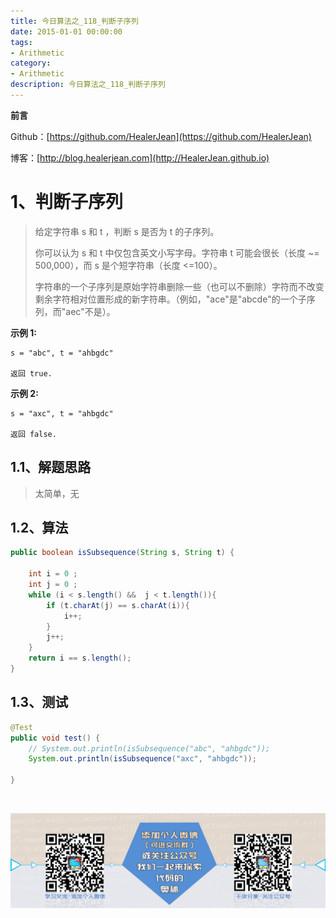 ```yaml
---
title: 今日算法之_118_判断子序列
date: 2015-01-01 00:00:00
tags: 
- Arithmetic
category: 
- Arithmetic
description: 今日算法之_118_判断子序列
---
```


**前言**     

 Github：[https://github.com/HealerJean](https://github.com/HealerJean)         

 博客：[http://blog.healerjean.com](http://HealerJean.github.io)          



# 1、判断子序列
> 给定字符串 s 和 t ，判断 s 是否为 t 的子序列。    
>
> 你可以认为 s 和 t 中仅包含英文小写字母。字符串 t 可能会很长（长度 ~= 500,000），而 s 是个短字符串（长度 <=100）。     
>
> 字符串的一个子序列是原始字符串删除一些（也可以不删除）字符而不改变剩余字符相对位置形成的新字符串。（例如，"ace"是"abcde"的一个子序列，而"aec"不是）。



**示例 1:**

```
s = "abc", t = "ahbgdc"

返回 true.
```

**示例 2:**

```
s = "axc", t = "ahbgdc"

返回 false.
```



## 1.1、解题思路 

>  太简单，无



## 1.2、算法

```java
public boolean isSubsequence(String s, String t) {

    int i = 0 ;
    int j = 0 ;
    while (i < s.length() &&  j < t.length()){
        if (t.charAt(j) == s.charAt(i)){
            i++;
        }
        j++;
    }
    return i == s.length();
}
```




## 1.3、测试 

```java
@Test
public void test() {
    // System.out.println(isSubsequence("abc", "ahbgdc"));
    System.out.println(isSubsequence("axc", "ahbgdc"));

}
```



​          

![ContactAuthor](https://raw.githubusercontent.com/HealerJean/HealerJean.github.io/master/assets/img/artical_bottom.jpg)



<link rel="stylesheet" href="https://unpkg.com/gitalk/dist/gitalk.css">

<script src="https://unpkg.com/gitalk@latest/dist/gitalk.min.js"></script> 
<div id="gitalk-container"></div>    
 <script type="text/javascript">
    var gitalk = new Gitalk({
		clientID: `1d164cd85549874d0e3a`,
		clientSecret: `527c3d223d1e6608953e835b547061037d140355`,
		repo: `HealerJean.github.io`,
		owner: 'HealerJean',
		admin: ['HealerJean'],
		id: 'ObX2mo30ZfdPSVCk',
    });
    gitalk.render('gitalk-container');
</script> 


